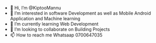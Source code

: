 - 👋 Hi, I’m @KiptooMannu
- 👀 I’m interested in software Development as well as Mobile Android Application and Machine learning
- 🌱 I’m currently learning Web Development
- 💞️ I’m looking to collaborate on Building Projects 
- 📫 How to reach me Whatsaap 0700647035

<!---
KiptooMannu/KiptooMannu is a ✨ special ✨ repository because its `README.md` (this file) appears on your GitHub profile.
You can click the Preview link to take a look at your changes.
--->
